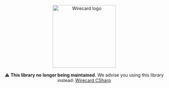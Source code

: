 <p align="center">
  <a target="_blank" href="https://dev.wirecard.com.br/v2.0/">
    <img src="https://res.cloudinary.com/https-github-com-matmiranda-moipcsharp/image/upload/v1540216474/Wirecard%20png.png" alt="Wirecard logo" width=200>
  </a>
  <p align="center">
    ⚠️ <b>This library no longer being maintained.</b> We advise you using this library instead: <a href="https://github.com/matmiranda/Wirecard-NET">Wirecard CSharp</a>
  </p>
</p>
